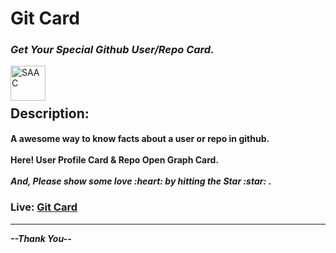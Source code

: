 # Git Card

### **_Get Your Special Github User/Repo Card._**

<img align="left" width="56" alt="SAAC" src="./images/github.ico" />

<br/>
<br/>

## Description:

<h4>
    A awesome way to know facts about a user or repo in github.
    <br/><br/>
    Here! User Profile Card & Repo Open Graph Card.
    <br/><br/>
    <i>And, Please show some love :heart: by hitting the Star :star: </i>.<br/>
</h4>

### Live: **[Git Card](https://gitog.vercel.app/)**

<hr/>

**_--Thank You--_**

